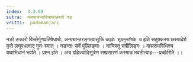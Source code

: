 ```yaml
---
index:  3.3.90
sutra:  यजयाचयतविच्छप्रच्छरक्षो नङ्
vritti:  padamanjari
---
```


नङो ङकारो विच्छेर्गुणप्रतिषेधार्थः, अन्यथान्तरङ्गत्वात्तुकि `चछ्वोः शूडनुनासिके च` इति सतुक्कस्य छस्यादेशे कृते लघूपधत्वाद् गुणः स्यात् । नङन्ताः सर्वे पुंल्लिङ्गाः । याचिस्तु स्त्रीलिङ्गः । वासरूपविधिश्च यथाभिधानं भवति । प्रश्न इति । अत्र ग्रहिज्यादिसूत्रेण सम्प्रसारणं कस्मान्न भवतीत्याह---प्रच्छेरिति ।।
